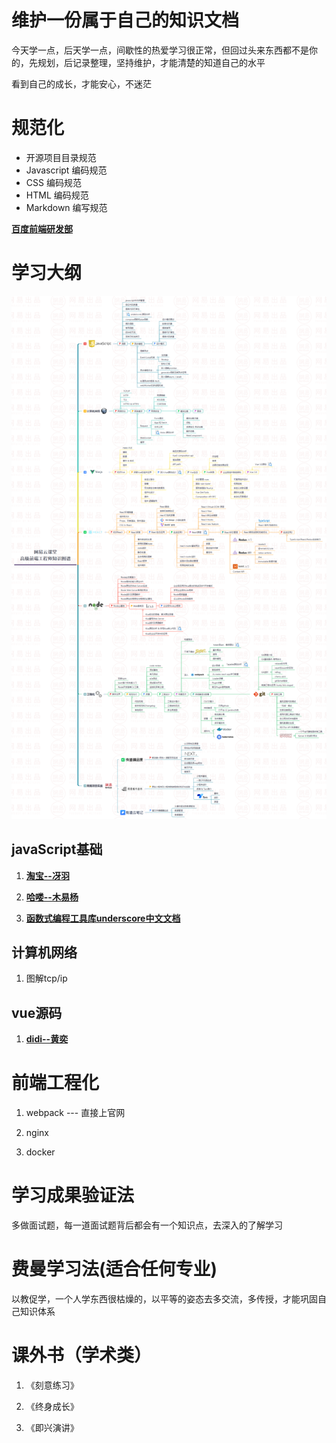 
# 维护一份属于自己的知识文档

今天学一点，后天学一点，间歇性的热爱学习很正常，但回过头来东西都不是你的，先规划，后记录整理，坚持维护，才能清楚的知道自己的水平

看到自己的成长，才能安心，不迷茫

# 规范化

* 开源项目目录规范
* Javascript 编码规范
* CSS 编码规范
* HTML 编码规范
* Markdown 编写规范

**[百度前端研发部](https://github.com/fex-team/styleguide)**

# 学习大纲

<img src="./img/WechatIMG141.png"></img>
 
## javaScript基础

1. **[淘宝--冴羽](https://github.com/mqyqingfeng/Blog)**

2. **[哈喽--木易杨](https://github.com/Advanced-Frontend/Daily-Interview-Question)**

3. **[函数式编程工具库underscore中文文档](http://www.underscore-js.com/functionsRelated.html)**

## 计算机网络

1. 图解tcp/ip

## vue源码

1. **[didi--黄奕](https://github.com/ustbhuangyi/vue-analysis)**

# 前端工程化

1. webpack --- 直接上官网

2. nginx

3. docker

# 学习成果验证法

多做面试题，每一道面试题背后都会有一个知识点，去深入的了解学习

# 费曼学习法(适合任何专业)

以教促学，一个人学东西很枯燥的，以平等的姿态去多交流，多传授，才能巩固自己知识体系

# 课外书（学术类）

1. 《刻意练习》

2. 《终身成长》

3. 《即兴演讲》